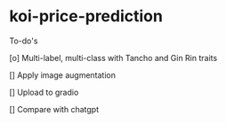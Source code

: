 # koi-price-prediction

To-do's

[o] Multi-label, multi-class with Tancho and Gin Rin traits

[] Apply image augmentation

[] Upload to gradio

[] Compare with chatgpt
